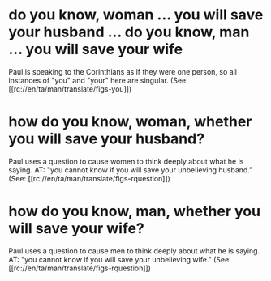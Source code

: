 # do you know, woman ... you will save your husband ... do you know, man ... you will save your wife

Paul is speaking to the Corinthians as if they were one person, so all instances of "you" and "your" here are singular. (See: [[rc://en/ta/man/translate/figs-you]])

# how do you know, woman, whether you will save your husband?

Paul uses a question to cause women to think deeply about what he is saying. AT: "you cannot know if you will save your unbelieving husband." (See: [[rc://en/ta/man/translate/figs-rquestion]])

# how do you know, man, whether you will save your wife?

Paul uses a question to cause men to think deeply about what he is saying. AT: "you cannot know if you will save your unbelieving wife." (See: [[rc://en/ta/man/translate/figs-rquestion]])

